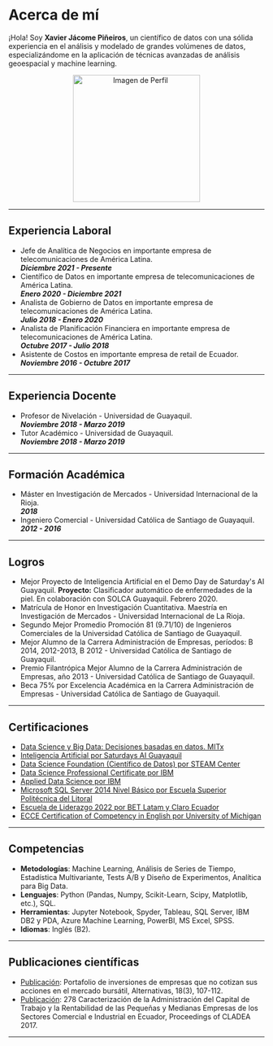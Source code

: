 # Acerca de mí
¡Hola! Soy **Xavier Jácome Piñeiros**, un científico de datos con una sólida experiencia en el análisis y modelado de grandes volúmenes de datos, especializándome en la aplicación de técnicas avanzadas de análisis geoespacial y machine learning.

<p align="center">
  <img src="https://drive.google.com/uc?export=view&id=1lrzQQfgcOMl-UMNy2115k3AAWZFiauuR" alt="Imagen de Perfil" width="250" height="250">
</p>

---

## Experiencia Laboral
- Jefe de Analítica de Negocios en importante empresa de telecomunicaciones de América Latina. 
<br> **_Diciembre 2021 - Presente_**
- Científico de Datos en importante empresa de telecomunicaciones de América Latina.
<br> **_Enero 2020 - Diciembre 2021_**
- Analista de Gobierno de Datos en importante empresa de telecomunicaciones de América Latina.
<br> **_Julio 2018 - Enero 2020_**
- Analista de Planificación Financiera en importante empresa de telecomunicaciones de América Latina.
<br> **_Octubre 2017 - Julio 2018_**
- Asistente de Costos en importante empresa de retail de Ecuador.
<br> **_Noviembre 2016 - Octubre 2017_**

---

## Experiencia Docente
- Profesor de Nivelación - Universidad de Guayaquil. 
<br> **_Noviembre 2018 - Marzo 2019_**
- Tutor Académico - Universidad de Guayaquil.
<br> **_Noviembre 2018 - Marzo 2019_**

---

## Formación Académica
- Máster en Investigación de Mercados - Universidad Internacional de la Rioja. 
<br> **_2018_**
- Ingeniero Comercial - Universidad Católica de Santiago de Guayaquil.
<br> **_2012 - 2016_**

---

## Logros
- Mejor Proyecto de Inteligencia Artificial en el Demo Day de Saturday's AI Guayaquil. **Proyecto:** Clasificador automático de enfermedades de la piel. En colaboración con SOLCA Guayaquil. Febrero 2020.
- Matrícula de Honor en Investigación Cuantitativa. Maestría en Investigación de Mercados - Universidad Internacional de La Rioja.
- Segundo Mejor Promedio Promoción 81 (9.71/10) de Ingenieros Comerciales de la Universidad Católica de Santiago de Guayaquil.
- Mejor Alumno de la Carrera Administración de Empresas, períodos: B 2014, 2012-2013, B 2012 - Universidad Católica de Santiago de Guayaquil.
- Premio Filantrópica Mejor Alumno de la Carrera Administración de Empresas, año 2013 - Universidad Católica de Santiago de Guayaquil.
- Beca 75% por Excelencia Académica en la Carrera Administración de Empresas - Universidad Católica de Santiago de Guayaquil.

---

## Certificaciones

- [Data Science y Big Data: Decisiones basadas en datos. MITx](https://www.credential.net/0b6072d3-fea4-420c-8313-812a391bdd97#gs.y3xs7b)
- [Inteligencia Artificial por Saturdays AI Guayaquil]()
- [Data Science Foundation (Científico de Datos) por STEAM Center]()
- [Data Science Professional Certificate por IBM](https://www.coursera.org/account/accomplishments/specialization/certificate/S6C9PELLLP6X)
- [Applied Data Science por IBM](https://www.coursera.org/account/accomplishments/specialization/RR74K4TTZGED)
- [Microsoft SQL Server 2014 Nivel Básico por Escuela Superior Politécnica del Litoral]()
- [Escuela de Liderazgo 2022 por BET Latam y Claro Ecuador]()
- [ECCE Certification of Competency in English por University of Michigan]()

---

## Competencias

- **Metodologías**: Machine Learning, Análisis de Series de Tiempo, Estadística Multivariante, Tests A/B y Diseño de Experimentos, Analítica para Big Data.
- **Lenguajes**: Python (Pandas, Numpy, Scikit-Learn, Scipy, Matplotlib, etc.), SQL.
- **Herramientas**: Jupyter Notebook, Spyder, Tableau, SQL Server, IBM DB2 y PDA, Azure Machine Learning, PowerBI, MS Excel, SPSS.
- **Idiomas**: Inglés (B2).

---

## Publicaciones científicas
- [Publicación](https://editorial.ucsg.edu.ec/ojs-alternativas/index.php/alternativas-ucsg/article/view/150): Portafolio de inversiones de empresas que no cotizan sus acciones en el mercado bursátil, Alternativas, 18(3), 107-112.
- [Publicación](https://cladea.org/wp-content/uploads/2022/01/278Yanina-Bajana-Villagomez-Xavier-Jacome-Pineiros-Freddy-Camacho-Villagomez-and-Genesis-Basantes-Brunes-Caracterizacion-De-La-Administracion-Del-Capital-D.pdf): 278 Caracterización de la Administración del Capital de Trabajo y la Rentabilidad de las Pequeñas y Medianas Empresas de los Sectores Comercial e Industrial en Ecuador, Proceedings of CLADEA 2017.

___
